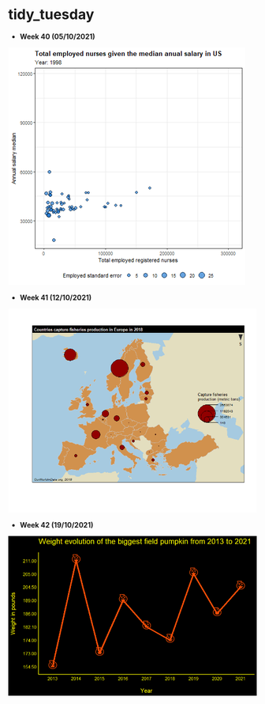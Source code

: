 # tidy_tuesday

+ **Week 40 (05/10/2021)**

[![Visualisation](https://github.com/DianeThy/tidy_tuesday/blob/main/Visualisations/05_10_2021.gif)](https://github.com/DianeThy/tidy_tuesday/blob/main/Scripts/05_10_2021.R)

+ **Week 41 (12/10/2021)**

[![Visualisation](https://github.com/DianeThy/tidy_tuesday/blob/main/Visualisations/12_10_2021.png)](https://github.com/DianeThy/tidy_tuesday/blob/main/Scripts/12_10_2021.R)


+ **Week 42 (19/10/2021)**

[![Visualisation](https://github.com/DianeThy/tidy_tuesday/blob/main/Visualisations/19_10_2021.png)](https://github.com/DianeThy/tidy_tuesday/blob/main/Scripts/19_10_2021.R)
